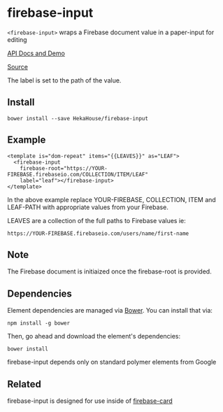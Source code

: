 # firebase-input

`<firebase-input>` wraps a Firebase document value in a paper-input for editing

[API Docs and Demo](https://heka-house-firebase-input-demo.firebaseapp.com/)

[Source](http://github.com/hekahouse/firebase-input/)

The label is set to the path of the value.

## Install

    bower install --save HekaHouse/firebase-input

## Example
    <template is="dom-repeat" items="{{LEAVES}}" as="LEAF">
      <firebase-input
        firebase-root="https://YOUR-FIREBASE.firebaseio.com/COLLECTION/ITEM/LEAF"
        label="leaf"></firebase-input>
    </template>

In the above example replace YOUR-FIREBASE, COLLECTION, ITEM and LEAF-PATH with appropriate values from your Firebase.

LEAVES are a collection of the full paths to Firebase values ie:

    https://YOUR-FIREBASE.firebaseio.com/users/name/first-name

## Note

The Firebase document is initiaized once the firebase-root is provided.

## Dependencies

Element dependencies are managed via [Bower](http://bower.io/). You can
install that via:

    npm install -g bower

Then, go ahead and download the element's dependencies:

    bower install

firebase-input depends only on standard polymer elements from Google

## Related

firebase-input is designed for use inside of [firebase-card](https://HekaHouse.github.io/firebase-card)
